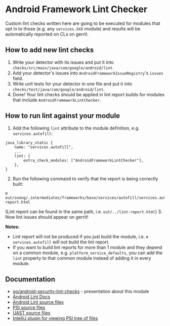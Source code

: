 # Android Framework Lint Checker

Custom lint checks written here are going to be executed for modules that opt in to those (e.g. any
`services.XXX` module) and results will be automatically reported on CLs on gerrit.

## How to add new lint checks

1. Write your detector with its issues and put it into
   `checks/src/main/java/com/google/android/lint`.
2. Add your detector's issues into `AndroidFrameworkIssueRegistry`'s `issues` field.
3. Write unit tests for your detector in one file and put it into
   `checks/test/java/com/google/android/lint`.
4. Done! Your lint checks should be applied in lint report builds for modules that include
   `AndroidFrameworkLintChecker`.

## How to run lint against your module

1. Add the following `lint` attribute to the module definition, e.g. `services.autofill`:
```
java_library_static {
    name: "services.autofill",
    ...
    lint: {
        extra_check_modules: ["AndroidFrameworkLintChecker"],
    },
}
```
2. Run the following command to verify that the report is being correctly built:
```
m out/soong/.intermediates/frameworks/base/services/autofill/services.autofill/android_common/lint/lint-report.html
```
   (Lint report can be found in the same path, i.e. `out/../lint-report.html`)
3. Now lint issues should appear on gerrit!

**Notes:**

- Lint report will not be produced if you just build the module, i.e. `m services.autofill` will not
  build the lint report.
- If you want to build lint reports for more than 1 module and they depend on a common module, e.g.
  `platform_service_defaults`, you can add the `lint` property to that common module instead of
  adding it in every module.

## Documentation

- [go/android-security-lint-checks](http://go/android-security-lint-checks) - presentation about
  this module
- [Android Lint Docs](http://googlesamples.github.io/android-custom-lint-rules/)
- [Android Lint source files](https://source.corp.google.com/studio-main/tools/base/lint/libs/lint-api/src/main/java/com/android/tools/lint/)
- [PSI source files](https://github.com/JetBrains/intellij-community/tree/master/java/java-psi-api/src/com/intellij/psi)
- [UAST source files](https://upsource.jetbrains.com/idea-ce/structure/idea-ce-7b9b8cc138bbd90aec26433f82cd2c6838694003/uast/uast-common/src/org/jetbrains/uast)
- [IntelliJ plugin for viewing PSI tree of files](https://plugins.jetbrains.com/plugin/227-psiviewer)
